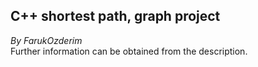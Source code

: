## C++ shortest path, graph project  
_By FarukOzderim_  
Further information can be obtained from the description.
